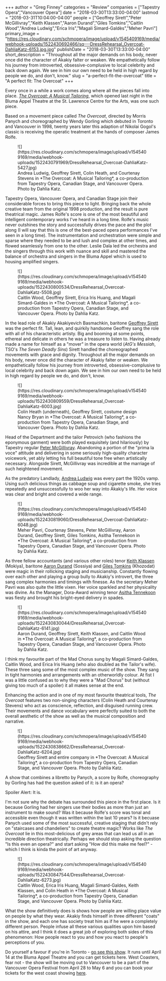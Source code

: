 +++
author = "Greg Finney"
categories = "Review"
companies = ["Tapestry Opera","Vancouver Opera"]
date = "2018-03-30T13:33:00-04:00"
lastmod = "2018-03-31T10:04:00-04:00"
people = ["Geoffrey Sirett","Peter McGillivray","Keith Klassen","Aaron Durand","Giles Tomkins","Caitlin Wood","Andrea Ludwig","Erica Iris","Magali Simard-Galdès","Meher Pavri"]
primary_image = "https://res.cloudinary.com/schmopera/image/upload/v1545409169/media/webhook-uploads/1522430692466/sq---DressRehearsal_Overcoat-DahliaKatz-6153.jpg.jpg"
publishDate = "2018-03-30T13:33:00-04:00"
short_description = "Throughout all the major demands on his body, never once did the character of Akakiy falter or weaken. We empathetically follow his journey from introverted, obsessive-complusive to local celebrity and back down again. We see in him our own need to be held in high regard by people we do, and don&#039;t, know."
slug = "a-perfect-fit-the-overcoat"
title = "A perfect fit: The Overcoat"
+++

Every once in a while a work comes along where all the pieces fall into place. [*The Overcoat: A Musical Tailoring*](https://www.canadianstage.com/online/overcoat), which opened last night in the Bluma Appel Theatre at the St. Lawrence Centre for the Arts, was one such piece. 

Based on a movement piece called *The Overcoat*, directed by Morris Panych and choreographed by Wendy Gorling which debuted in Toronto and Vancouver in 1998, twenty years later this adaption of Nikolai Gogol's classic is receiving the operatic treatment at the hands of composer James Rolfe. 

<figure data-type="image">
![](https://res.cloudinary.com/schmopera/image/upload/v1545409169/media/webhook-uploads/1522430791969/DressRehearsal_Overcoat-DahliaKatz-5427.jpg)
<figcaption>Andrea Ludwig, Geoffrey Sirett, Colin Heath, and Courtenay Stevens in *The Overcoat: A Musical Tailoring*, a co-production from Tapestry Opera, Canadian Stage, and Vancouver Opera. Photo by Dahlia Katz.</figcaption>
</figure>

Tapestry Opera, Vancouver Opera, and Canadian Stage join their considerable forces to bring this piece to light. Bringing back the whole creative team from the original 1998 production, and the result is pure theatrical magic. James Rolfe's score is one of the most beautiful and intelligent contemporary works I've heard in a long time. Rolfe's music never outshines the story and successfully drives the pace and the plot along (I will say that this is one of the best-paced opera performances I've seen in a long time). The instrumentation and orchestration were simple and sparse where they needed to be and lush and complex at other times, and flowed seamlessly from one to the other. Leslie Dala led the orchestra and the singers through this work with nuance and skill and mastered the balance of orchestra and singers in the Bluma Appel which is used to housing amplified singers. 

<figure data-type="image">
![](https://res.cloudinary.com/schmopera/image/upload/v1545409169/media/webhook-uploads/1522430800534/DressRehearsal_Overcoat-DahliaKatz-5508.jpg)
<figcaption>Caitlin Wood, Geoffrey Sirett, Erica Iris Huang, and Magali Simard-Galdes in *The Overcoat: A Musical Tailoring*, a co-production from Tapestry Opera, Canadian Stage, and Vancouver Opera. Photo by Dahlia Katz.</figcaption>
</figure>

In the lead role of Akakiy Akakiyevich Basmachkin, baritone [Geoffrey Sirett](/scene/people/geoffrey-sirett/) was the perfect fit. Tall, lean, and quirkily handsome Geoffrey sang the role with all of his characteristic artisty. Big and booming at some points, ethereal and delicate in others he was a treasure to listen to. Having already made a name for himself as a "mover" in the opera world (*AtG's Messiah*, TSO's *The Seven Deadly Sins*) Sirett handled the choreographed movements with grace and dignity. Throughout all the major demands on his body, never once did the character of Akakiy falter or weaken. We empathetically follow his journey from introverted, obsessive-complusive to local celebrity and back down again. We see in him our own need to be held in high regard by people we do, and don't, know.

<figure data-type="image">
![](https://res.cloudinary.com/schmopera/image/upload/v1545409169/media/webhook-uploads/1522430809559/DressRehearsal_Overcoat-DahliaKatz-6003.jpg)
<figcaption>Colin Heath (underneath), Geoffrey Sirett, costume design Nancy Bryan in *The Overcoat: A Musical Tailoring*, a co-production from Tapestry Opera, Canadian Stage, and Vancouver Opera. Photo by Dahlia Katz.</figcaption>
</figure>

Head of the Department and the tailor Petrovich (who fashions the eponymous garment) were both played exquisitely (and hilariously) by Tapestry regular [Peter McGillivray](/talking-with-singers-peter-mcgillivray/). Abandoning a portion of the "prima la voce" attitude and delivering in some seriously high-quality character voicework, yet ably letting his full beautiful tone free when artistically necessary. Alongside Sirett, McGillivray was incredible at the marriage of such heightened movement. 

As the predatory Landlady, [Andrea Ludwig](/scene/people/andrea-ludwig/) was every part the 1920s vamp. Using such delicious things as cabbage soup and cigarette smoke, she tries repeatedly and unsuccessfully to woo her way into Akakiy's life. Her voice was clear and bright and covered a wide range.

<figure data-type="image">
![](https://res.cloudinary.com/schmopera/image/upload/v1545409169/media/webhook-uploads/1522430819060/DressRehearsal_Overcoat-DahliaKatz-6048.jpg)
<figcaption>Meher Pavri, Courtenay Stevens, Peter McGillivray, Aaron Durand, Geoffrey Sirett, Giles Tomkins, Asitha Tennekoon in *The Overcoat: A Musical Tailoring*, a co-production from Tapestry Opera, Canadian Stage, and Vancouver Opera. Photo by Dahlia Katz.</figcaption>
</figure>

As three fellow accountants (and various other roles) tenor [Keith Klassen](/scene/people/keith-klassen/) (Mokiya), baritone [Aaron Durand](/scene/people/aaron-durand/) (Sossiya) and [Giles Tomkins](/scene/people/giles-tomkins/) (Khozodat) were magic in their rollicking staging and musicianship. Constantly flowing over each other and playing a group bully to Akakiy's introvert, the three sang complex harmonies and timings with finesse. As the secretary Meher Pavri was also quite the little vixen. Her voice sparkled and her physicality was divine. As the Manager, Dora-Award winning tenor [Asitha Tennekoon](/scene/people/asitha-tennekoon/) was fiesty and brought his bright-eyed delivery in spades. 

<figure data-type="image">
![](https://res.cloudinary.com/schmopera/image/upload/v1545409169/media/webhook-uploads/1522430830044/DressRehearsal_Overcoat-DahliaKatz-6141.jpg)
<figcaption>Aaron Durand, Geoffrey Sirett, Keith Klassen, and Caitlin Wood in *The Overcoat: A Musical Tailoring*, a co-production from Tapestry Opera, Canadian Stage, and Vancouver Opera. Photo by Dahlia Katz.</figcaption>
</figure>

I think my favourite part of the Mad Chorus sung by Magali Simard-Galdes, Caitlin Wood, and Erica Iris Huang (who also doubled as the Tailor's wife). These three sang some of the most complex music of the show. They sang in tight harmonies and arrangements with an otherworldly colour. At fist I was a little confused as to why they were a "Mad Chorus" but (without giving too much of a spoiler) it all makes sense at the end. 

Enhancing the action and in one of my most favourite theatrical tools, *The Overcoat* features two non-singing characters (Colin Heath and Courtenay Stevens) who act as conscience, reflection, and disguised running crew. Their movements and dance vocabulary were perfectly suited to both the overall aesthetic of the show as well as the musical composition and narrative.

<figure data-type="image">
![](https://res.cloudinary.com/schmopera/image/upload/v1545409169/media/webhook-uploads/1522430838662/DressRehearsal_Overcoat-DahliaKatz-6204.jpg)
<figcaption>Geoffrey Sirett and entire company in *The Overcoat: A Musical Tailoring*, a co-production from Tapestry Opera, Canadian Stage, and Vancouver Opera. Photo by Dahlia Katz.</figcaption>
</figure>

A show that combines a libretto by Panych, a score by Rolfe, choreography by Gorling has had the question asked of it: is it an opera? 

Spoiler Alert: It is. 

I'm not sure why the debate has surrounded this piece in the first place. Is it because Gorling had her singers use their bodies as more than just an instrument to make sound? Was it because Rolfe's score was tonal and accessible even though it was written within the last 10 years? Is it becuase Panych used some of the most successful, creative staging that didn't rely on "staircases and chandeliers" to create theatre magic? Works like *The Overcoat* lie in this most-delicious of grey areas that can lead us all in an incredible direction theatrically. Perhaps we should stop asking the question "Is this even an opera?" and start asking "How did this make me feel?" - which I think is kinda the point of art anyway. 

<figure data-type="image">
![](https://res.cloudinary.com/schmopera/image/upload/v1545409169/media/webhook-uploads/1522430847544/DressRehearsal_Overcoat-DahliaKatz-6273.jpg)
<figcaption>Caitlin Wood, Erica Iris Huang, Magali Simard-Galdes, Keith Klassen, and Colin Heath in *The Overcoat: A Musical Tailoring*, a co-production from Tapestry Opera, Canadian Stage, and Vancouver Opera. Photo by Dahlia Katz.</figcaption>
</figure>

What the show definitively does is shows how people are willing place value on people by what they wear. Akakiy finds himself in three different "coats" in the show, and each one has society treat him as if he were a completely different person. People infuse all these various qualities upon him based on his attire, and I think it does a great job of exploring both sides of this phenomenon: How people react to you and how you react to people's perceptions of you. 

Do yourself a favour if you're in Toronto - [go see this show](https://www.canadianstage.com/online/overcoat). It runs until April 14 at the Bluma Appel Theatre and you can get tickets here. West Coasters, fear not - the show will be moving out to Vancouver to be a part of the Vancouver Opera Festival from April 28 to May 6 and you can book your tickets for the west coast showing [here](http://tickets.vancouveropera.ca/single/EventListing.aspx).

